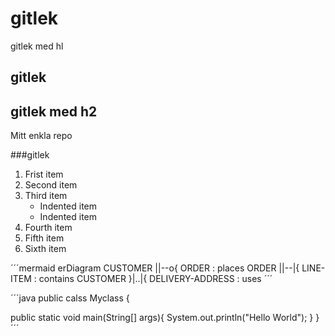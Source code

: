 # gitlek
<hl>gitlek med hl</hl>

## gitlek
<h2>gitlek med h2 </h2>

Mitt enkla repo

###gitlek

1. Frist item
2. Second item
3. Third item
    - Indented item
    - Indented item
4. Fourth item
5. Fifth item
6. Sixth item

´´´mermaid
erDiagram
    CUSTOMER ||--o{ ORDER : places
    ORDER ||--|{ LINE-ITEM : contains
    CUSTOMER }|..|{ DELIVERY-ADDRESS : uses
´´´

´´´java
public calss Myclass {

  public static void main(String[] args){
    System.out.println("Hello World");
  }
 }
´´´
